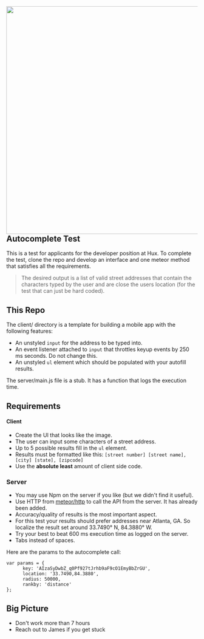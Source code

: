 <img src="https://i.imgur.com/Tfi0xR5.jpg" width="600" style="float:right">

## Autocomplete Test
This is a test for applicants for the developer position at Hux. To complete the test, clone the repo and develop an interface and one meteor method that satisfies all the requirements. 

> The desired output is a list of valid street addresses that contain the characters typed by the user and are close the users location (for the test that can just be hard coded).

## This Repo

The client/ directory is a template for building a mobile app with the following features:

- An unstyled `input` for the address to be typed into.
- An event listener attached to `input` that throttles keyup events by 250 ms seconds. Do not change this.
- An unstyled `ul` element which should be populated with your autofill results.

The server/main.js file is a stub. It has a function that logs the execution time.

## Requirements

#### Client
- Create the UI that looks like the image.
- The user can input some characters of a street address.
- Up to 5 possible results fill in the `ul` element.
- Results must be formatted like this: `[street number] [street name], [city] [state], [zipcode]`
- Use the **absolute least** amount of client side code.

### Server
- You may use Npm on the server if you like (but we didn't find it useful).
- Use HTTP from [meteor/http](https://docs.meteor.com/api/http.html) to call the API from the server. It has already been added.
- Accuracy/quality of results is the most important aspect.
- For this test your results should prefer addresses near Atlanta, GA. So localize the result set around 33.7490° N, 84.3880° W. 
- Try your best to beat 600 ms execution time as logged on the server.
- Tabs instead of spaces.

Here are the params to the autocomplete call:

    var params = {
	      key: 'AIzaSyDwbZ_q0Pf927tJrhb9aF9cO1EmyBbZrGU',
	      location: '33.7490,84.3880',
	      radius: 50000,
	      rankby: 'distance'
    };

## Big Picture
- Don't work more than 7 hours
- Reach out to James if you get stuck
